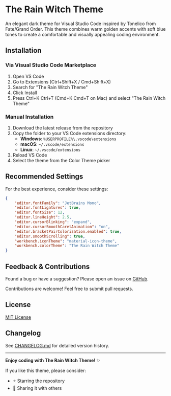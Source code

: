 # The Rain Witch Theme

An elegant dark theme for Visual Studio Code inspired by Tonelico from Fate/Grand Order. This theme combines warm golden accents with soft blue tones to create a comfortable and visually appealing coding environment.

## Installation

### Via Visual Studio Code Marketplace

1. Open VS Code
2. Go to Extensions (Ctrl+Shift+X / Cmd+Shift+X)
3. Search for "The Rain Witch Theme"
4. Click Install
5. Press Ctrl+K Ctrl+T (Cmd+K Cmd+T on Mac) and select "The Rain Witch Theme"

### Manual Installation

1. Download the latest release from the repository
2. Copy the folder to your VS Code extensions directory:
   - **Windows**: `%USERPROFILE%\.vscode\extensions`
   - **macOS**: `~/.vscode/extensions`
   - **Linux**: `~/.vscode/extensions`
3. Reload VS Code
4. Select the theme from the Color Theme picker

## Recommended Settings

For the best experience, consider these settings:

```json
{
    "editor.fontFamily": "JetBrains Mono",
    "editor.fontLigatures": true,
    "editor.fontSize": 12,
    "editor.lineHeight": 2.5,
    "editor.cursorBlinking": "expand",
    "editor.cursorSmoothCaretAnimation": "on",
    "editor.bracketPairColorization.enabled": true,
    "editor.smoothScrolling": true,
    "workbench.iconTheme": "material-icon-theme",
    "workbench.colorTheme": "The Rain Witch Theme"
}
```

## Feedback & Contributions

Found a bug or have a suggestion? Please open an issue on [GitHub](https://github.com/torikkyun/the-rain-witch-theme).

Contributions are welcome! Feel free to submit pull requests.

## License

[MIT License](LICENSE.txt)

## Changelog

See [CHANGELOG.md](CHANGELOG.md) for detailed version history.

---

**Enjoy coding with The Rain Witch Theme!** ✨

If you like this theme, please consider:

- ⭐ Starring the repository
- 📢 Sharing it with others
